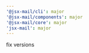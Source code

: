 ```yaml
---
'@jsx-mail/cli': major
'@jsx-mail/components': major
'@jsx-mail/core': major
'jsx-mail': major
---
```


fix versions
